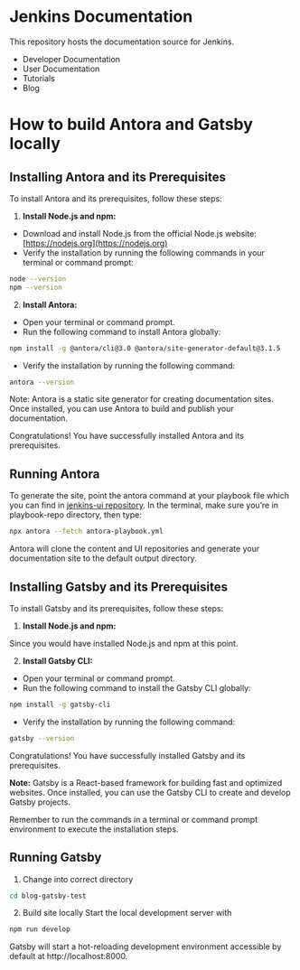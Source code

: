 # Jenkins Documentation

This repository hosts the documentation source for Jenkins.

- Developer Documentation
- User Documentation
- Tutorials
- Blog

# How to build Antora and Gatsby locally

## Installing Antora and its Prerequisites

To install Antora and its prerequisites, follow these steps:

1. **Install Node.js and npm:**

- Download and install Node.js from the official Node.js website: [https://nodejs.org](https://nodejs.org)
- Verify the installation by running the following commands in your terminal or command prompt:

```bash
node --version
npm --version
```

2. **Install Antora:**

- Open your terminal or command prompt.
- Run the following command to install Antora globally:

```bash
npm install -g @antora/cli@3.0 @antora/site-generator-default@3.1.5
```

- Verify the installation by running the following command:

```bash
antora --version
```

Note: Antora is a static site generator for creating documentation sites. Once installed, you can use Antora to build and publish your documentation.

Congratulations! You have successfully installed Antora and its prerequisites.

## Running Antora

To generate the site, point the antora command at your playbook file which you can find in [jenkins-ui repository](https://github.com/Vandit1604/jenkins-ui/tree/master/playbook-repo). In the terminal, make sure you’re in playbook-repo directory, then type:

```bash
npx antora --fetch antora-playbook.yml
```

Antora will clone the content and UI repositories and generate your documentation site to the default output directory.

## Installing Gatsby and its Prerequisites

To install Gatsby and its prerequisites, follow these steps:

1. **Install Node.js and npm:**

Since you would have installed Node.js and npm at this point.

2. **Install Gatsby CLI:**

- Open your terminal or command prompt.
- Run the following command to install the Gatsby CLI globally:

```bash
npm install -g gatsby-cli
```

- Verify the installation by running the following command:

```bash
gatsby --version
```

Congratulations! You have successfully installed Gatsby and its prerequisites.

**Note:** Gatsby is a React-based framework for building fast and optimized websites. Once installed, you can use the Gatsby CLI to create and develop Gatsby projects.

Remember to run the commands in a terminal or command prompt environment to execute the installation steps.

## Running Gatsby

1. Change into correct directory

```bash
cd blog-gatsby-test
```

2. Build site locally
   Start the local development server with

```bash
npm run develop
```

Gatsby will start a hot-reloading development environment accessible by default at http://localhost:8000.
